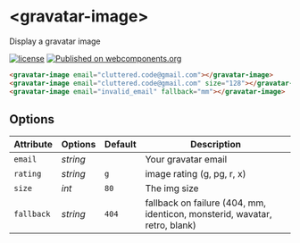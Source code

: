 # &lt;gravatar-image&gt;

Display a gravatar image

[![license](https://img.shields.io/github/license/cluttered-components/gravatar-image.svg)](https://raw.githubusercontent.com/cluttered-components/gravatar-image/master/LICENSE)
[![Published on webcomponents.org](https://img.shields.io/badge/webcomponents.org-published-blue.svg)](https://beta.webcomponents.org/element/cluttered-components/gravatar-image)

<!--
```
<custom-element-demo>
  <template>
    <script src="../webcomponentsjs/webcomponents-lite.js"></script>
    <link rel="import" href="gravatar-image.html">
    <style>
      .center {
        text-align: center
      }
    </style>
    <div class="center">
      <next-code-block></next-code-block>
    </div>
  </template>
</custom-element-demo>
```
-->
```html
<gravatar-image email="cluttered.code@gmail.com"></gravatar-image>
<gravatar-image email="cluttered.code@gmail.com" size="128"></gravatar-image>
<gravatar-image email="invalid_email" fallback="mm"></gravatar-image>
```

## Options

|   Attribute   | Options  |              Default               |                      Description                                              |
| ------------- | -------- | ---------------------------------- | ----------------------------------------------------------------------------- |
| `email`       | *string* | <EMPTY>                            | Your gravatar email                                                           |
| `rating`      | *string* | `g`                                | image rating (g, pg, r, x)                                                    |
| `size`        | *int*    | `80`                               | The img size                                                                  |
| `fallback`    | *string* | `404`                              | fallback on failure (404, mm, identicon, monsterid, wavatar, retro, blank) |